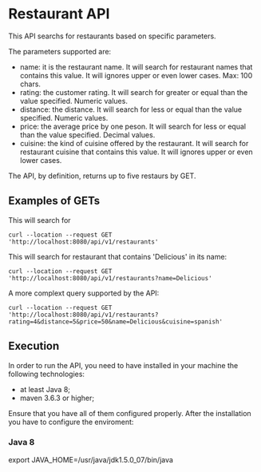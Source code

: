 # Restaurant API

This API searchs for restaurants based on specific parameters.

The parameters supported are:
- name: it is the restaurant name. It will search for restaurant names that contains this value. It will ignores upper or even lower cases. Max: 100 chars.
- rating: the customer rating. It will search for greater or equal than the value specified. Numeric values.
- distance: the distance. It will search for less or equal than the value specified. Numeric values.
- price: the average price by one peson. It will search for less or equal than the value specified. Decimal values.
- cuisine: the kind of cuisine offered by the restaurant. It will search for restaurant cuisine that contains this value. It will ignores upper or even lower cases.

The API, by definition, returns up to five restaurs by GET.

## Examples of GETs

This will search for 
```
curl --location --request GET 'http://localhost:8080/api/v1/restaurants'
```

This will search for restaurant that contains 'Delicious' in its name: 
```
curl --location --request GET 'http://localhost:8080/api/v1/restaurants?name=Delicious'
```

A more complext query supported by the API:
```
curl --location --request GET 'http://localhost:8080/api/v1/restaurants?rating=4&distance=5&price=50&name=Delicious&cuisine=spanish'
```

## Execution

In order to run the API, you need to have installed in your machine the following technologies: 
- at least Java 8;
- maven 3.6.3 or higher;

Ensure that you have all of them configured properly. After the installation you have to configure the enviroment:

### Java 8

export JAVA_HOME=/usr/java/jdk1.5.0_07/bin/java
